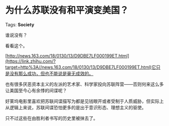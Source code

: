 # 为什么苏联没有和平演变美国？

Tags: **Society**

谁说没有？

看看这个。

[http://news.163.com/18/0130/13/D9DBE7LF000199ET.html](https://link.zhihu.com/?target=http%3A//news.163.com/18/0130/13/D9DBE7LF000199ET.html)它只是没有那么成功，但也不能说是毫无成效的。

也有很多厌恶资本主义的左派的艺术家、科学家投向苏联阵营——否则何来这么多让美国至今心有余悸的间谍呢？

好莱坞电影里喜欢把苏联间谍描写为都是见钱眼开或者受制于人质威胁，但实际上从逻辑上来说，苏联间谍恐怕更多的是出于意识形态、理想主义的驱使。

只不过这些在由胜利者书写的历史里被抹去了。



